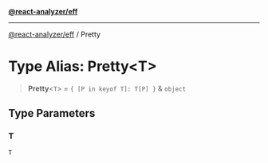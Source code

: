 [**@react-analyzer/eff**](../README.md)

***

[@react-analyzer/eff](../README.md) / Pretty

# Type Alias: Pretty\<T\>

> **Pretty**\<`T`\> = `{ [P in keyof T]: T[P] }` & `object`

## Type Parameters

### T

`T`
